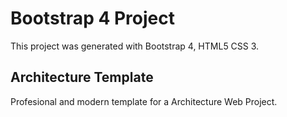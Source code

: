 # Bootstrap 4 Project 

This project was generated with Bootstrap 4, HTML5 CSS 3.

##  Architecture Template

Profesional and modern template for a Architecture Web Project.